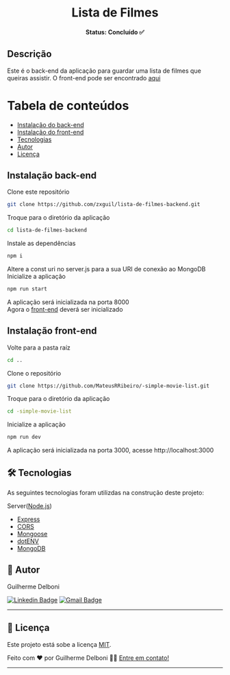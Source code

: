 <h1 align="center">Lista de Filmes</h1>
<h4 align="center"> Status: Concluído ✅</h4>

## Descrição
Este é o back-end da aplicação para guardar uma lista de filmes que queiras assistir.
O front-end pode ser encontrado <a href="https://github.com/MateusRRibeiro/-simple-movie-list">aqui</a>


Tabela de conteúdos
=================
<!--ts-->
   * [Instalação do back-end](#instalação-back-end)
   * [Instalação do front-end](#instalação-front-end)
   * [Tecnologias](#-tecnologias)
   * [Autor](#-autor)
   * [Licença](#-licença)
<!--te-->

## Instalação back-end

Clone este repositório
```bash
git clone https://github.com/zxguil/lista-de-filmes-backend.git
```

Troque para o diretório da aplicação
```bash
cd lista-de-filmes-backend
```

Instale as dependências
```bash
npm i
```
Altere a const uri no server.js para a sua URI de conexão ao MongoDB
Inicialize a aplicação
```bash
npm run start
```

A aplicação será inicializada na porta 8000 <br />
Agora o <a href="https://github.com/MateusRRibeiro/-simple-movie-list">front-end</a> deverá ser inicializado

## Instalação front-end

Volte para a pasta raíz
```bash
cd ..
```

Clone o repositório
```bash
git clone https://github.com/MateusRRibeiro/-simple-movie-list.git
```

Troque para o diretório da aplicação
```bash
cd -simple-movie-list
```

Inicialize a aplicação
```bash
npm run dev
```

A aplicação será inicializada na porta 3000, acesse http://localhost:3000

## 🛠 Tecnologias

As seguintes tecnologias foram utilizdas na construção deste projeto:

Server([Node.js](https://nodejs.org/en/))
- [Express](https://expressjs.com/)
- [CORS](https://expressjs.com/en/resources/middleware/cors.html)
- [Mongoose](https://mongoosejs.com/)
- [dotENV](https://github.com/motdotla/dotenv)
- [MongoDB](https://www.mongodb.com/)

## 🦸 Autor
<span>Guilherme Delboni</span>

[![Linkedin Badge](https://img.shields.io/badge/-Guilherme-Delboni?style=flat-square&logo=Linkedin&logoColor=white&link=https://www.linkedin.com/in/guilherme-delboni-474010200/)](https://www.linkedin.com/in/guilherme-delboni-474010200/) 
[![Gmail Badge](https://img.shields.io/badge/-guilherme.ramirez.delboni@gmail.com-c14438?style=flat-square&logo=Gmail&logoColor=white&link=mailto:guilherme.ramirez.delboni@gmail.com)](mailto:guilherme.ramirez.delboni@gmail.com)

---
## 📝 Licença

Este projeto está sobe a licença [MIT](./LICENSE).

Feito com ❤️ por Guilherme Delboni 👋🏽 [Entre em contato!](https://www.linkedin.com/in/guilherme-delboni-474010200/)

---
